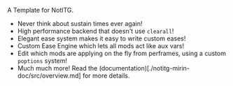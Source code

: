 A Template for NotITG.
* Never think about sustain times ever again!
* High performance backend that doesn't use `clearall`!
* Elegant ease system makes it easy to write custom eases!
* Custom Ease Engine which lets all mods act like aux vars!
* Edit which mods are applying on the fly from perframes, using a custom `poptions` system!
* Much much more!
Read the (documentation)[./notitg-mirin-doc/src/overview.md] for more details.